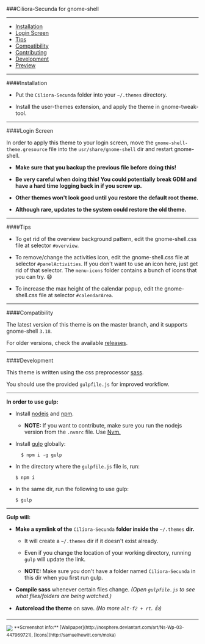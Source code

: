 ###Ciliora-Secunda for gnome-shell 

---

* [Installation](#installation)
* [Login Screen](#login-screen)
* [Tips](#tips)
* [Compatibility](#compatibility)
* [Contributing](#contributing)
* [Development](#development)
* [Preview](#preview)

---

####Installation

* Put the `Ciliora-Secunda` folder into your `~/.themes` directory.

* Install the user-themes extension, and apply the theme in gnome-tweak-tool.

---

####Login Screen

In order to apply this theme to your login screen, move the `gnome-shell-theme.gresource` file into the `usr/share/gnome-shell` dir and restart gnome-shell.

* **Make sure that you backup the previous file before doing this!**

* **Be very careful when doing this! You could potentially break GDM and have a hard time logging back in if you screw up.**

* **Other themes won't look good until you restore the default root theme.**

* **Although rare, updates to the system could restore the old theme.**

---

####Tips

* To get rid of the overview background pattern, edit the gnome-shell.css file at selector `#overview`.

* To remove/change the activities icon, edit the gnome-shell.css file at selector `#panelActivities`. If you don't want to use an icon here, just get rid of that selector. The `menu-icons` folder contains a bunch of icons that you can try. :smile:

* To increase the max height of the calendar popup, edit the gnome-shell.css file at selector `#calendarArea`.

---

####Compatibility

The latest version of this theme is on the master branch, and it supports gnome-shell `3.18`.

For older versions, check the available [releases](../../releases).

---

####Development

This theme is written using the css preprocessor [sass](http://sass-lang.com/).  

You should use the provided `gulpfile.js` for improved workflow.

---

**In order to use gulp:**

* Install [nodejs](https://nodejs.org/) and [npm](https://www.npmjs.com/).
    * **NOTE:** If you want to contribute, make sure you run the nodejs version from the `.nvmrc` file. Use [Nvm.](https://github.com/creationix/nvm)

* Install [gulp](http://gulpjs.com/) globally:

        $ npm i -g gulp

* In the directory where the `gulpfile.js` file is, run:

    ```
    $ npm i
    ```

* In the same dir, run the following to use gulp:

    ```
    $ gulp
    ```

---

**Gulp will:**

* **Make a symlink of the** `Ciliora-Secunda` **folder inside the** `~/.themes` **dir.**

    * It will create a `~/.themes` dir if it doesn't exist already.

    * Even if you change the location of your working directory, running `gulp` will update the link.

    * **NOTE:** Make sure you don't have a folder named `Ciliora-Secunda` in this dir when you first run gulp.

* **Compile sass** whenever certain files change. _(Open `gulpfile.js` to see what files/folders are being watched.)_

* **Autoreload the theme** on save. _(No more `alt-f2 + rt`. :+1:)_

---

<img src="http://orig09.deviantart.net/6ca8/f/2016/002/3/8/ciliora_secunda_shell_by_zagortenay333-d86qzm2.png" id="preview">
<sup>**Screenshot info:** [Wallpaper](http://nosphere.deviantart.com/art/Ns-Wp-03-447969721), [Icons](http://samuelhewitt.com/moka)</sup>
